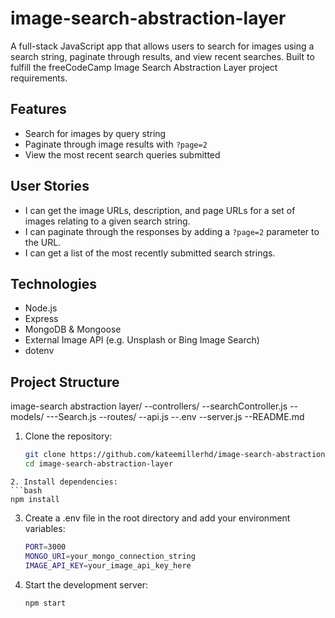 # image-search-abstraction-layer

A full-stack JavaScript app that allows users to search for images using a search string, paginate through results, and view recent searches. Built to fulfill the freeCodeCamp Image Search Abstraction Layer project requirements.

## Features
- Search for images by query string
- Paginate through image results with `?page=2`
- View the most recent search queries submitted

## User Stories
- I can get the image URLs, description, and page URLs for a set of images relating to a given search string.
- I can paginate through the responses by adding a `?page=2` parameter to the URL.
- I can get a list of the most recently submitted search strings.

## Technologies
- Node.js
- Express
- MongoDB & Mongoose
- External Image API (e.g. Unsplash or Bing Image Search)
- dotenv

## Project Structure

image-search abstraction layer/
--controllers/
  --searchController.js
--models/
  ---Search.js
--routes/
  --api.js
--.env
--server.js
--README.md

1. Clone the repository:
   ```bash
   git clone https://github.com/kateemillerhd/image-search-abstraction-layer.git
   cd image-search-abstraction-layer
  ```
2. Install dependencies:
  ```bash
  npm install
  ```
3. Create a .env file in the root directory and add your environment variables:
   ```bash
   PORT=3000
   MONGO_URI=your_mongo_connection_string
   IMAGE_API_KEY=your_image_api_key_here
   ```
4. Start the development server:
   ```bash
   npm start
   ```

